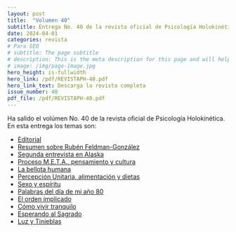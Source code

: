 ```yaml
---
layout: post
title:  "Volumen 40"
subtitle: Entrega No. 40 de la revista oficial de Psicología Holokinética
date: 2024-04-01
categories: revista
# Para SEO
# subtitle: The page subtitle
# description: This is the meta description for this page and will help it appear in search engines
# image: /img/page-image.jpg
hero_height: is-fullwidth
hero_link: /pdf/REVISTAPH-40.pdf
hero_link_text: Descarga la revista completa
issue_number: 40
pdf_file: /pdf/REVISTAPH-40.pdf
---
```


Ha salido el volúmen No. 40 de la revista oficial de Psicología Holokinética. 
En esta entrega los temas son:


- [Editorial](/pdf/REVISTAPH-40.pdf#page=4)
- [Resumen sobre Rubén Feldman-González](/pdf/REVISTAPH-40.pdf#page=5)
- [Segunda entrevista en Alaska](/pdf/REVISTAPH-40.pdf#page=7)
- [Proceso M.E.T.A., pensamiento y cultura](/pdf/REVISTAPH-40.pdf#page=20)
- [La bellota humana](/pdf/REVISTAPH-40.pdf#page=29)
- [Percepción Unitaria, alimentación y dietas](/pdf/REVISTAPH-40.pdf#page=31)
- [Sexo y espíritu](/pdf/REVISTAPH-40.pdf#page=32)
- [Palabras del día de mi año 80](/pdf/REVISTAPH-40.pdf#page=34)
- [El orden implicado](/pdf/REVISTAPH-40.pdf#page=35)
- [Cómo vivir tranquilo](/pdf/REVISTAPH-40.pdf#page=37)
- [Esperando al Sagrado](/pdf/REVISTAPH-40.pdf#page=39)
- [Luz y Tinieblas](/pdf/REVISTAPH-40.pdf#page=43)
